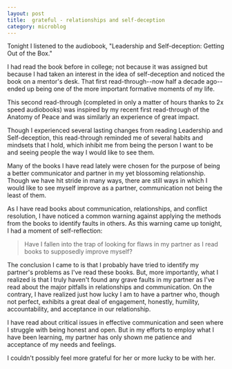 ```yaml
---
layout: post
title:  grateful - relationships and self-deception
category: microblog
---
```


Tonight I listened to the audiobook, "Leadership and Self-deception: Getting Out of the Box."

I had read the book before in college; not because it was assigned but because I had taken an interest in the idea of self-deception and noticed the book on a mentor's desk. That first read-through--now half a decade ago--ended up being one of the more important formative moments of my life.

This second read-through (completed in only a matter of hours thanks to 2x speed audiobooks) was inspired by my recent first read-through of the Anatomy of Peace and was similarly an experience of great impact.

Though I experienced several lasting changes from reading Leadership and Self-deception, this read-through reminded me of several habits and mindsets that I hold, which inhibit me from being the person I want to be and seeing people the way I would like to see them.

Many of the books I have read lately were chosen for the purpose of being a better communicator and partner in my yet blossoming relationship. Though we have hit stride in many ways, there are still ways in which I would like to see myself improve as a partner, communication not being the least of them.

As I have read books about communication, relationships, and conflict resolution, I have  noticed a common warning against applying the methods from the books to identify faults in others. As this warning came up tonight, I had a moment of self-reflection:

> Have I fallen into the trap of looking for flaws in my partner as I read books to supposedly improve myself?

The conclusion I came to is that I probably have tried to identify my partner's problems as I've read these books. But, more importantly, what I realized is that I truly haven't found any grave faults in my partner as I've read about the major pitfalls in relationships and communication. On the contrary, I have realized just how lucky I am to have a partner who, though not perfect, exhibits a great deal of engagement, honestly, humility, accountability, and acceptance in our relationship.

I have read about critical issues in effective communication and seen where I struggle with being honest and open. But in my efforts to employ what I have been learning, my partner has only shown me patience and acceptance of my needs and feelings.


I couldn't possibly feel more grateful for her or more lucky to be with her.
